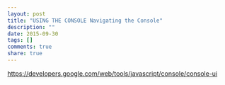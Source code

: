 ```yaml
---
layout: post
title: "USING THE CONSOLE Navigating the Console"
description: ""
date: 2015-09-30
tags: []
comments: true
share: true
---
```


https://developers.google.com/web/tools/javascript/console/console-ui

